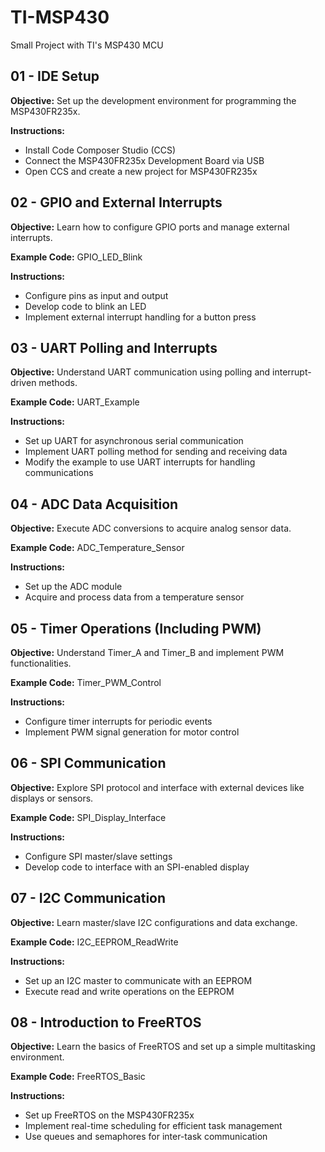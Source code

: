 # TI-MSP430

Small Project with TI's MSP430 MCU

## 01 - IDE Setup

**Objective:** Set up the development environment for programming the MSP430FR235x.

**Instructions:**

- Install Code Composer Studio (CCS)
- Connect the MSP430FR235x Development Board via USB
- Open CCS and create a new project for MSP430FR235x

## 02 - GPIO and External Interrupts

**Objective:** Learn how to configure GPIO ports and manage external interrupts.

**Example Code:** GPIO_LED_Blink

**Instructions:**

- Configure pins as input and output
- Develop code to blink an LED
- Implement external interrupt handling for a button press

## 03 - UART Polling and Interrupts

**Objective:** Understand UART communication using polling and interrupt-driven methods.

**Example Code:** UART_Example

**Instructions:**

- Set up UART for asynchronous serial communication
- Implement UART polling method for sending and receiving data
- Modify the example to use UART interrupts for handling communications

## 04 - ADC Data Acquisition

**Objective:** Execute ADC conversions to acquire analog sensor data.

**Example Code:** ADC_Temperature_Sensor

**Instructions:**

- Set up the ADC module
- Acquire and process data from a temperature sensor

## 05 - Timer Operations (Including PWM)

**Objective:** Understand Timer_A and Timer_B and implement PWM functionalities.

**Example Code:** Timer_PWM_Control

**Instructions:**

- Configure timer interrupts for periodic events
- Implement PWM signal generation for motor control

## 06 - SPI Communication

**Objective:** Explore SPI protocol and interface with external devices like displays or sensors.

**Example Code:** SPI_Display_Interface

**Instructions:**

- Configure SPI master/slave settings
- Develop code to interface with an SPI-enabled display

## 07 - I2C Communication

**Objective:** Learn master/slave I2C configurations and data exchange.

**Example Code:** I2C_EEPROM_ReadWrite

**Instructions:**

- Set up an I2C master to communicate with an EEPROM
- Execute read and write operations on the EEPROM

## 08 - Introduction to FreeRTOS

**Objective:** Learn the basics of FreeRTOS and set up a simple multitasking environment.

**Example Code:** FreeRTOS_Basic

**Instructions:**

- Set up FreeRTOS on the MSP430FR235x
- Implement real-time scheduling for efficient task management
- Use queues and semaphores for inter-task communication
